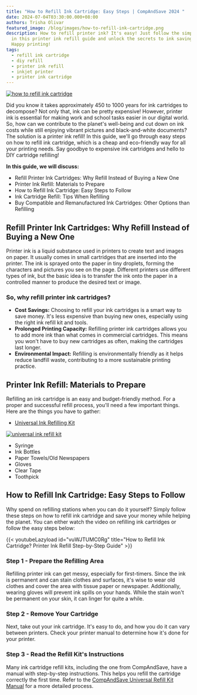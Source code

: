 ```yaml
---
title: "How to Refill Ink Cartridge: Easy Steps | CompAndSave 2024 "
date: 2024-07-04T03:30:00.000+08:00
authors: Trisha Olivar
featured_image: /blog/images/how-to-refill-ink-cartridge.png
description: How to refill printer ink? It's easy! Just follow the simple steps
  in this printer ink refill guide and unlock the secrets to ink savings today.
  Happy printing!
tags:
  - refill ink cartridge
  - diy refill
  - printer ink refill
  - inkjet printer
  - printer ink cartridge
---
```



[![how to refill ink cartridge](/blog/images/how-to-refill-ink-cartridge.png "How to Refill Ink Cartridge")](/blog/images/how-to-refill-ink-cartridge.png)

Did you know it takes approximately 450 to 1000 years for ink cartridges to decompose? Not only that, ink can be pretty expensive! However, printer ink is essential for making work and school tasks easier in our digital world. So, how can we contribute to the planet's well-being and cut down on ink costs while still enjoying vibrant pictures and black-and-white documents? The solution is a printer ink refill! In this guide, we'll go through easy steps on how to refill ink cartridge, which is a cheap and eco-friendly way for all your printing needs. Say goodbye to expensive ink cartridges and hello to DIY cartridge refilling!



**In this guide, we will discuss:**

* Refill Printer Ink Cartridges: Why Refill Instead of Buying a New One
* Printer Ink Refill: Materials to Prepare
* How to Refill Ink Cartridge: Easy Steps to Follow
* Ink Cartridge Refill: Tips When Refilling 
* Buy Compatible and Remanufactured Ink Cartridges: Other Options than Refilling

## Refill Printer Ink Cartridges: Why Refill Instead of Buying a New One

Printer ink is a liquid substance used in printers to create text and images on paper. It usually comes in small cartridges that are inserted into the printer. The ink is sprayed onto the paper in tiny droplets, forming the characters and pictures you see on the page. Different printers use different types of ink, but the basic idea is to transfer the ink onto the paper in a controlled manner to produce the desired text or image.

### So, why refill printer ink cartridges?

* **Cost Savings:** Choosing to refill your ink cartridges is a smart way to save money. It's less expensive than buying new ones, especially using the right ink refill kit and tools. 
* **Prolonged Printing Capacity:** Refilling printer ink cartridges allows you to add more ink than what comes in commercial cartridges. This means you won't have to buy new cartridges as often, making the cartridges last longer. 
* **Environmental Impact:** Refilling is environmentally friendly as it helps reduce landfill waste, contributing to a more sustainable printing practice.

## Printer Ink Refill: Materials to Prepare

Refilling an ink cartridge is an easy and budget-friendly method. For a proper and successful refill process, you'll need a few important things. Here are the things you have to gather:

* [Universal Ink Refilling Kit](https://www.compandsave.com/ink-refill-bulk-ink)

[![universal ink refill kit](/blog/images/refill-ink-1.png "Universal Ink Refill Kit")](/blog/images/refill-ink-1.png)

* Syringe
* Ink Bottles
* Paper Towels/Old Newspapers
* Gloves
* Clear Tape
* Toothpick

## How to Refill Ink Cartridge: Easy Steps to Follow

Why spend on refilling stations when you can do it yourself? Simply follow these steps on how to refill ink cartridge and save your money while helping the planet. You can either watch the video on refilling ink cartridges or follow the easy steps below:

{{< youtubeLazyload id="vuWJTUMC0Rg" title="How to Refill Ink Cartridge? Printer Ink Refill Step-by-Step Guide" >}}

### Step 1 - Prepare the Refilling Area

Refilling printer ink can get messy, especially for first-timers. Since the ink is permanent and can stain clothes and surfaces, it's wise to wear old clothes and cover the area with tissue paper or newspaper. Additionally, wearing gloves will prevent ink spills on your hands. While the stain won't be permanent on your skin, it can linger for quite a while.

### Step 2 - Remove Your Cartridge

Next, take out your ink cartridge. It's easy to do, and how you do it can vary between printers. Check your printer manual to determine how it's done for your printer.

### Step 3 - Read the Refill Kit's Instructions

Many ink cartridge refill kits, including the one from CompAndSave, have a manual with step-by-step instructions. This helps you refill the cartridge correctly the first time. Refer to the [CompAndSave Universal Refill Kit Manual](https://www.compandsave.com/assets/instruction_ink_refill_kit_for_inkjet_printer.pdf) for a more detailed process.
